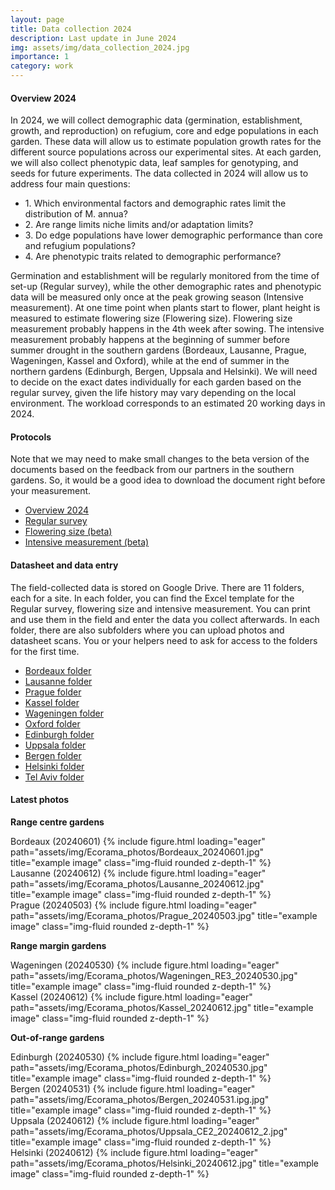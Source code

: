 ```yaml
---
layout: page
title: Data collection 2024
description: Last update in June 2024
img: assets/img/data_collection_2024.jpg
importance: 1
category: work
---
```


#### Overview 2024

In 2024, we will collect demographic data (germination, establishment, growth, and reproduction) on refugium, core and edge populations in each garden. 
These data will allow us to estimate population growth rates for the different source populations across our experimental sites. 
At each garden, we will also collect phenotypic data, leaf samples for genotyping, and seeds for future experiments. 
The data collected in 2024 will allow us to address four main questions: 

<ul>
  <li>1. Which environmental factors and demographic rates limit the distribution of M. annua? </li>
  <li>2. Are range limits niche limits and/or adaptation limits?</li>
  <li>3. Do edge populations have lower demographic performance than core and refugium populations?</li>
  <li>4. Are phenotypic traits related to demographic performance?</li>
</ul>

Germination and establishment will be regularly monitored from the time of set-up (Regular survey), while the other demographic rates and phenotypic data will be measured only once at the peak growing season (Intensive measurement).
At one time point when plants start to flower, plant height is measured to estimate flowering size (Flowering size). 
Flowering size measurement probably happens in the 4th week after sowing. 
The intensive measurement probably happens at the beginning of summer before summer drought in the southern gardens (Bordeaux, Lausanne, Prague, Wageningen, Kassel and Oxford), 
while at the end of summer in the northern gardens (Edinburgh, Bergen, Uppsala and Helsinki). 
We will need to decide on the exact dates individually for each garden based on the regular survey, given the life history may vary depending on the local environment.
The workload corresponds to an estimated 20 working days in 2024. 

#### Protocols

Note that we may need to make small changes to the beta version of the documents based on the feedback from our partners in the southern gardens. 
So, it would be a good idea to download the document right before your measurement. 

<ul>
  <li> <a href="https://drive.google.com/file/d/1CPkcYTsigEZREk1EB0a00_VrN3thyI9b/view?usp=sharing" target="_blank">Overview 2024 </a> </li>   
  <li> <a href="https://drive.google.com/file/d/14tPrWAY0fCdz8oHr8o1fjgC5xBAroMwk/view?usp=sharing" target="_blank">Regular survey </a> </li> 
  <li> <a href="https://drive.google.com/file/d/1K6GhXOW1q8WlIWLuzWLl_wBFGj_S9vg5/view?usp=sharing" target="_blank">Flowering size (beta) </a> </li> 
  <li> <a href="https://drive.google.com/file/d/1_6R_OrdFw21NKNTttOd48eIouKXyHCfM/view?usp=sharing" target="_blank">Intensive measurement (beta)</a> </li> 
</ul>

####  Datasheet and data entry

The field-collected data is stored on Google Drive. There are 11 folders, each for a site. 
In each folder, you can find the Excel template for the Regular survey, flowering size and intensive measurement. 
You can print and use them in the field and enter the data you collect afterwards. 
In each folder, there are also subfolders where you can upload photos and datasheet scans. 
You or your helpers need to ask for access to the folders for the first time.

<ul>
<li> <a href="https://drive.google.com/drive/folders/16LKeyzN48xk2NVFstP3jiav0iU1Y6jS8?usp=sharing" target="_blank">Bordeaux folder</a> </li> 
<li><a href="https://drive.google.com/drive/folders/1Ta24oGK8K-_HRUNJLZV3_MASYYfVsNVG?usp=sharing" target="_blank">Lausanne folder</a></li> 
<li><a href="https://drive.google.com/drive/folders/1IhpCqHa3ddYhQ0prCGn8Rxyo79Vo4XC6?usp=sharing" target="_blank">Prague folder</a></li> 
<li><a href="https://drive.google.com/drive/folders/1ruts1EZ1vkrkywZNtuoeRi1iQPegxSSy?usp=sharing" target="_blank">Kassel folder</a></li> 
<li><a href="https://drive.google.com/drive/folders/1KTzKfV1WKtk_i6mj_O6yL4fk3ElcrsRl?usp=sharing" target="_blank">Wageningen folder</a></li> 
<li><a href="https://drive.google.com/drive/folders/1WGxY448lXcBIX5nvWNksXh_WWL-SZdIO?usp=sharing" target="_blank">Oxford folder</a></li> 
<li><a href="https://drive.google.com/drive/folders/1EKytUKT1O6Ni08jKj9kjW1flarpL7UOZ?usp=sharing" target="_blank">Edinburgh folder</a></li> 
<li> <a href="https://drive.google.com/drive/folders/1fLr8aeLq8YdVS7lNRWCNnUz1JEyXIuvR?usp=sharing" target="_blank">Uppsala folder</a> </li> 
<li> <a href="https://drive.google.com/drive/folders/1w8bOGd7uw_6IUopaJ77xl7kp_xX09oy_?usp=sharing" target="_blank">Bergen folder</a> </li> 
<li> <a href="https://drive.google.com/drive/folders/1rKJ9GSNL5yPSIcaiiB_FEZvG7NuuNewW?usp=sharing" target="_blank">Helsinki folder</a> </li> 
<li> <a href="https://drive.google.com/drive/folders/1N_SYFleP9o4kSz9cJU-DE9OLNsQbEJka?usp=sharing" target="_blank">Tel Aviv folder</a> </li> 
</ul>

#### Latest photos
**Range centre gardens**
<div class="container">
  <div class="row">
    <div class="col-sm mt-3 mt-md-0">
      Bordeaux (20240601)
      {% include figure.html loading="eager" path="assets/img/Ecorama_photos/Bordeaux_20240601.jpg" title="example image" class="img-fluid rounded z-depth-1" %}
    </div>
    <div class="col-sm mt-3 mt-md-0">  
      Lausanne (20240612)
      {% include figure.html loading="eager" path="assets/img/Ecorama_photos/Lausanne_20240612.jpg" title="example image" class="img-fluid rounded z-depth-1" %}
    </div>
     <div class="w-100"></div>
    <div class="col-sm mt-3 mt-md-0">  
      Prague (20240503)
      {% include figure.html loading="eager" path="assets/img/Ecorama_photos/Prague_20240503.jpg" title="example image" class="img-fluid rounded z-depth-1" %}
    </div>
    <div class="col-sm mt-3 mt-md-0">    </div>
  </div>
</div>

**Range margin gardens**
<div class="container">
  <div class="row">
    <div class="col-sm mt-3 mt-md-0">  
      Wageningen (20240530)
      {% include figure.html loading="eager" path="assets/img/Ecorama_photos/Wageningen_RE3_20240530.jpg" title="example image" class="img-fluid rounded z-depth-1" %}
    </div>
    <div class="col-sm mt-3 mt-md-0">
      Kassel (20240612)
      {% include figure.html loading="eager" path="assets/img/Ecorama_photos/Kassel_20240612.jpg" title="example image" class="img-fluid rounded z-depth-1" %}
    </div>
  </div>
</div>

**Out-of-range gardens**
<div class="container">
  <div class="row">
    <div class="col-sm mt-3 mt-md-0">
      Edinburgh (20240530)
      {% include figure.html loading="eager" path="assets/img/Ecorama_photos/Edinburgh_20240530.jpg" title="example image" class="img-fluid rounded z-depth-1" %}
    </div>
    <div class="col-sm mt-3 mt-md-0">  
      Bergen (20240531)
      {% include figure.html loading="eager" path="assets/img/Ecorama_photos/Bergen_20240531.ipg.jpg" title="example image" class="img-fluid rounded z-depth-1" %}
    </div>
    <div class="w-100"></div>
    <div class="col-sm mt-3 mt-md-0">
      Uppsala (20240612)
      {% include figure.html loading="eager" path="assets/img/Ecorama_photos/Uppsala_CE2_20240612_2.jpg" title="example image" class="img-fluid rounded z-depth-1" %}
    </div>
    <div class="col-sm mt-3 mt-md-0">
      Helsinki (20240612)
      {% include figure.html loading="eager" path="assets/img/Ecorama_photos/Helsinki_20240612.jpg" title="example image" class="img-fluid rounded z-depth-1" %}
    </div>
  </div>
</div>
